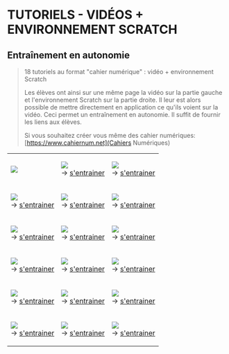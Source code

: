 # TUTORIELS - VIDÉOS + ENVIRONNEMENT SCRATCH

## Entraînement en autonomie

> 18 tutoriels au format "cahier numérique" : vidéo + environnement Scratch
> 
> Les élèves ont ainsi sur une même page la vidéo sur la partie gauche et l'environnement Scratch sur la partie droite. Il leur est alors possible de mettre directement en application ce qu'ils voient sur la vidéo. Ceci permet un entraînement en autonomie. Il suffit de fournir les liens aux élèves.
> 
> Si vous souhaitez créer vous même des cahier numériques: [https://www.cahiernum.net](Cahiers Numériques)

<table cellpadding="5">
<tr>
<td>
 
<a href="[https://www.youtube.com/watch?v=a6WRTBb8CkM](https://www.nuitducode.net/atelier-scratch?yt=a6WRTBb8CkM)"><img src="https://img.youtube.com/vi/a6WRTBb8CkM/0.jpg" /></a>
 
</td>
<td>

<a href="https://www.youtube.com/watch?v=3PbXyzQQOYk"><img src="https://img.youtube.com/vi/3PbXyzQQOYk/0.jpg" /></a><br />
&rarr; <a href="https://www.nuitducode.net/atelier-scratch?yt=3PbXyzQQOYk">s'entrainer</a>


</td>
<td>

<a href="https://www.youtube.com/watch?v=8oSKtPQNDr8"><img src="https://img.youtube.com/vi/8oSKtPQNDr8/0.jpg" /></a><br />
&rarr; <a href="https://www.nuitducode.net/atelier-scratch?yt=8oSKtPQNDr8">s'entrainer</a>

</td>
</tr>

<tr>
<td>

<a href="https://www.youtube.com/watch?v=xRiZD5wsh0k"><img src="https://img.youtube.com/vi/xRiZD5wsh0k/0.jpg" /></a><br />
&rarr; <a href="https://www.nuitducode.net/atelier-scratch?yt=xRiZD5wsh0k">s'entrainer</a>

</td>
<td>

<a href="https://www.youtube.com/watch?v=O1tDjDGwBtE"><img src="https://img.youtube.com/vi/O1tDjDGwBtE/0.jpg" /></a><br />
&rarr; <a href="https://www.nuitducode.net/atelier-scratch?yt=O1tDjDGwBtE">s'entrainer</a>

</td>
<td>

<a href="https://www.youtube.com/watch?v=nINGvQVP_Og"><img src="https://img.youtube.com/vi/nINGvQVP_Og/0.jpg" /></a><br />
&rarr; <a href="https://www.nuitducode.net/atelier-scratch?yt=nINGvQVP_Og">s'entrainer</a>

</td>
</tr>

<tr>
<td>

<a href="https://www.youtube.com/watch?v=P22s9A9U9lM"><img src="https://img.youtube.com/vi/P22s9A9U9lM/0.jpg" /></a><br />
&rarr; <a href="https://www.nuitducode.net/atelier-scratch?yt=P22s9A9U9lM">s'entrainer</a>

</td>
<td>

<a href="https://www.youtube.com/watch?v=jtVMnEZDDes"><img src="https://img.youtube.com/vi/jtVMnEZDDes/0.jpg" /></a><br />
&rarr; <a href="https://www.nuitducode.net/atelier-scratch?yt=jtVMnEZDDes">s'entrainer</a>

</td>
<td>

<a href="https://www.youtube.com/watch?v=v37gPSxlPW4"><img src="https://img.youtube.com/vi/v37gPSxlPW4/0.jpg" /></a><br />
&rarr; <a href="https://www.nuitducode.net/atelier-scratch?yt=v37gPSxlPW4">s'entrainer</a>

</td>
</tr>
  
<tr>
<td>

<a href="https://www.youtube.com/watch?v=P7ORrWLlGsA"><img src="https://img.youtube.com/vi/P7ORrWLlGsA/0.jpg" /></a><br />
&rarr; <a href="https://www.nuitducode.net/atelier-scratch?yt=P7ORrWLlGsA">s'entrainer</a>

</td>
<td>

<a href="https://www.youtube.com/watch?v=n1NCXKKrtq0"><img src="https://img.youtube.com/vi/n1NCXKKrtq0/0.jpg" /></a><br />
&rarr; <a href="https://www.nuitducode.net/atelier-scratch?yt=n1NCXKKrtq0">s'entrainer</a>

</td>
<td>

<a href="https://www.youtube.com/watch?v=DZYkdUrQegU"><img src="https://img.youtube.com/vi/DZYkdUrQegU/0.jpg" /></a><br />
&rarr; <a href="https://www.nuitducode.net/atelier-scratch?yt=DZYkdUrQegU">s'entrainer</a>

</td>
</tr>
  
<tr>
<td>

<a href="https://www.youtube.com/watch?v=5wrleesBQCU"><img src="https://img.youtube.com/vi/5wrleesBQCU/0.jpg" /></a><br />
&rarr; <a href="https://www.nuitducode.net/atelier-scratch?yt=5wrleesBQCU">s'entrainer</a>

</td>
<td>

<a href="https://www.youtube.com/watch?v=MK4F1E3_nEY"><img src="https://img.youtube.com/vi/MK4F1E3_nEY/0.jpg" /></a><br />
&rarr; <a href="https://www.nuitducode.net/atelier-scratch?yt=MK4F1E3_nEY">s'entrainer</a>

</td>
<td>

<a href="https://www.youtube.com/watch?v=fQZVY39WTg4"><img src="https://img.youtube.com/vi/fQZVY39WTg4/0.jpg" /></a><br />
&rarr; <a href="https://www.nuitducode.net/atelier-scratch?yt=fQZVY39WTg4">s'entrainer</a>

</td>
</tr>  
  
<tr>
<td>

<a href="https://www.youtube.com/watch?v=8VfQzEOcRd0"><img src="https://img.youtube.com/vi/8VfQzEOcRd0/0.jpg" /></a><br />
&rarr; <a href="https://www.nuitducode.net/atelier-scratch?yt=8VfQzEOcRd0">s'entrainer</a>

</td>
<td>

<a href="https://www.youtube.com/watch?v=-S4utl_quqQ"><img src="https://img.youtube.com/vi/-S4utl_quqQ/0.jpg" /></a><br />
&rarr; <a href="https://www.nuitducode.net/atelier-scratch?yt=-S4utl_quqQ">s'entrainer</a>

</td>
<td>

<a href="https://www.youtube.com/watch?v=X669S6tAyis"><img src="https://img.youtube.com/vi/X669S6tAyis/0.jpg" /></a><br />
&rarr; <a href="https://www.nuitducode.net/atelier-scratch?yt=X669S6tAyis">s'entrainer</a>

</td>
</tr>   
  
</table>
